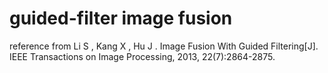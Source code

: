 # guided-filter image fusion
reference from  Li S , Kang X , Hu J . Image Fusion With Guided Filtering[J]. IEEE Transactions on Image Processing, 2013, 22(7):2864-2875.

